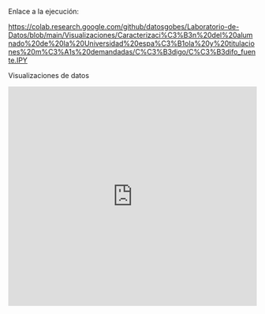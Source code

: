 
Enlace a la ejecución:

https://colab.research.google.com/github/datosgobes/Laboratorio-de-Datos/blob/main/Visualizaciones/Caracterizaci%C3%B3n%20del%20alumnado%20de%20la%20Universidad%20espa%C3%B1ola%20y%20titulaciones%20m%C3%A1s%20demandadas/C%C3%B3digo/C%C3%B3difo_fuente.IPY


Visualizaciones de datos

<iframe title="Matriculaciones en cada una de las universidades españolas" aria-label="Map" id="datawrapper-chart-zsX4s" src="https://datawrapper.dwcdn.net/zsX4s/1/" scrolling="no" frameborder="0" style="width: 0; min-width: 100% !important; border: none;" height="445"></iframe><script type="text/javascript">!function(){"use strict";window.addEventListener("message",(function(e){if(void 0!==e.data["datawrapper-height"]){var t=document.querySelectorAll("iframe");for(var a in e.data["datawrapper-height"])for(var r=0;r<t.length;r++){if(t[r].contentWindow===e.source)t[r].style.height=e.data["datawrapper-height"][a]+"px"}}}))}();</script>
